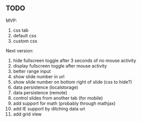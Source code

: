 TODO
----

MVP:

1.	css tab
2.	default css
3.	custom css

Next version:

1.	hide fullscreen toggle after 3 seconds of no mouse activity
2.	display fullscreen toggle after mouse activity
3.	better range input
4.	show slide number in url
5.	show slide number on bottom right of slide (css to hide?)
6.	data persistence (localstorage)
7.	data persistence (remote)
8.	control slides from another tab (for mobile)
9.	add support for math (probably through mathjax)
10.	add IE support by ditching data uri
11.	add grid view
